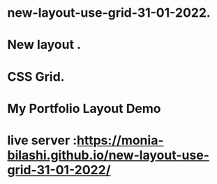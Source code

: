 # new-layout-use-grid-31-01-2022.
# New layout .
# CSS Grid.
# My Portfolio Layout Demo
# live server :https://monia-bilashi.github.io/new-layout-use-grid-31-01-2022/
